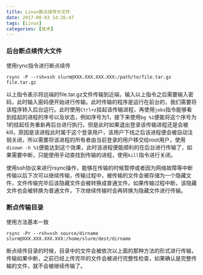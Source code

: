 ```yaml
---
title: Linux断点续传大文件
date: 2017-08-03 14:26:47
tags: [Linux]
categories: [技术]
---
```


### 后台断点续传大文件
使用rync指令进行断点续传

```shell
rsync -P --rsh=ssh slurm@XXX.XXX.XXX.XXX:/path/to/file.tar.gz file.tar.gz
```

以上指令表示将远端的file.tar.gz文件传输到近端，输入以上指令之后需要输入密码，此时输入密码便开始进行传输。此时传输的程序是运行在前台的，我们需要将该程序转入后台运行。此时使用`Ctrl+z`挂起该传输进程，再使用`jobs`指令能够看到挂起的进程的序号以及状态，例如序号为1，接下来使用`bg %1`便能将这个序号为1的挂起任务重新再后台进行执行。但是此时如果退出登录该传输进程还是会被kill，原因是该进程此时属于这个登录用户，该用户下线之后该进程便会被自动注销关闭，所以需要将该进程的所有者由当前登录的用户移交给root用户，使用`disown -h %1`便能达到这个效果，此时该进程便能顺利的在后台进行传输了，如果需要中断，只能使用手动查找到传输的进程，使用`kill`指令进行关闭。

使用ssh协议来进行rsync操作，能够在传输的时候暂停或者因为网络故障等中断传输以后下次可以继续传输，传输过程中，被传输的文件会被存储为一个隐藏文件，文件传输完毕后该隐藏文件会被转换成普通文件。如果传输过程中断，该隐藏文件也会被转换为普通文件，下次继续传输时会再转换为隐藏文件进行传输。


### 断点传输目录
使用方法基本一致

```shell
rsync -Pr --rsh=ssh source/dirname slurm@XXX.XXX.XXX.XXX:/home/slurm/dest/dirname
```

断点续传目录的时候，目录中的文件会被依次以上面的那种方法的形式进行传输，传输如果中断，之前已经上传完毕的文件会被进行完整性检查，如果确认是完整传输的文件，就不会被继续传输了。
